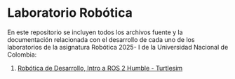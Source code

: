 # Laboratorio Robótica
En este repositorio se incluyen todos los archivos fuente y la documentación relacionada con el desarrollo de cada uno de los laboratorios de la asignatura Robótica 2025- I de la Universidad Nacional de Colombia:
1. [Robótica de Desarrollo, Intro a ROS 2 Humble - Turtlesim](https://github.com/SamuelCruz72/Laboratorio_Robotica/blob/main/lab_1/Lab_1.md)
